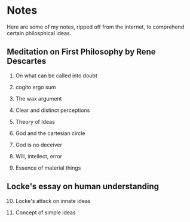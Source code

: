 # Notes

Here are some of my notes, ripped off from the internet, to comprehend certain philosphical ideas. 

## Meditation on First Philosophy by Rene Descartes

1. On what can be called into doubt

2. cogito ergo sum

3. The wax argument

4. Clear and distinct perceptions

5. Theory of Ideas

6. God and the cartesian circle

7. God is no deceiver

8. Will, intellect, error

9. Essence of material things

## Locke's essay on human understanding

10. Locke's attack on innate ideas

11. Concept of simple ideas
